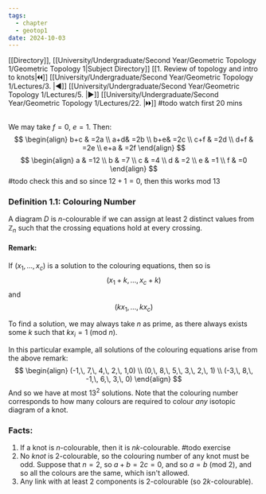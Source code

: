 ```yaml
---
tags:
  - chapter
  - geotop1
date: 2024-10-03
---
```

[[Directory]], [[University/Undergraduate/Second Year/Geometric Topology 1/Geometric Topology 1|Subject Directory]]
[[1. Review of topology and intro to knots|🞀🞀]] [[University/Undergraduate/Second Year/Geometric Topology 1/Lectures/3. |◀]] [[University/Undergraduate/Second Year/Geometric Topology 1/Lectures/5. |▶]] [[University/Undergraduate/Second Year/Geometric Topology 1/Lectures/22. |🞂🞂]]
#todo watch first 20 mins 
## 
### 
We may take ${} f=0 {}$, ${} e=1 {}$. Then:
$$
\begin{align}
b+c & =2a \\
  a+d& =2b \\
  b+e& =2c \\
 c+f & =2d \\
 d+f & =2e \\
 e+a & =2f
\end{align}
$$
$$
\begin{align}
a & =12 \\
 b & =7 \\
 c & =4 \\
 d & =2 \\
  e & =1 \\
 f & =0
\end{align}
$$
#todo check this
and so since ${} 12+1=0 {}$, then this works ${} \mathrm{mod}\  13  {}$ 
### Definition 1.1: Colouring Number
A diagram ${} D {}$ is ${} n {}$-colourable if we can assign at least 2 distinct values from ${} \mathbb{Z}_{n}$ such that the crossing equations hold at every crossing.
#### Remark:
If ${} (x_{1},\,\dots,\,x_{c}) {}$ is a solution to the colouring equations, then so is
$$
(x_{1}+k,\,\dots,\,x_{c}+k)
$$
and
$$
(kx_{1},\,\dots,\,kx_{c})
$$

To find a solution, we may always take $n$ as prime, as there always exists some $k$ such that ${} kx_{i}=1\:(\mathrm{mod}\  n)  {}$. 

In this particular example, all solutions of the colouring equations arise from the above remark:
$$
\begin{align}
(-1,\, 7,\, 4,\, 2,\, 1,0) \\
 (0,\, 8,\, 5,\, 3,\, 2,\, 1) \\
 (-3,\, 8,\, -1,\, 6,\, 3,\, 0)
\end{align}
$$
And so we have at most ${} 13^{2} {}$ solutions.
Note that the colouring number corresponds to how many colours are required to colour *any* isotopic diagram of a knot.
### Facts:
1) If a knot is ${} n$-colourable, then it is ${} nk {}$-colourable. #todo exercise
2) No *knot* is $2$-colourable, so the colouring number of any knot must be odd. 
Suppose that ${} n=2 {}$, so ${} a+b=2c=0 {}$, and so ${} a=b\:(\mathrm{mod}\  2)  {}$, and so all the colours are the same, which isn't allowed. 
3) Any link with at least 2 components is ${} 2$-colourable (so $2k {}$-colourable).